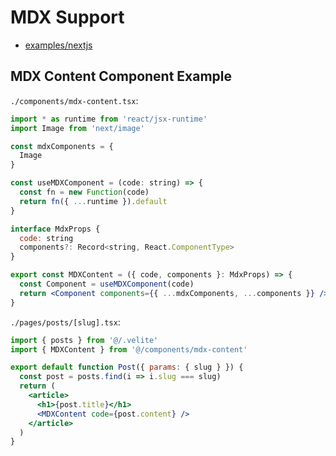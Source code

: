 # MDX Support

- [examples/nextjs](https://github.com/zce/velite/tree/main/examples/nextjs)

## MDX Content Component Example

`./components/mdx-content.tsx`:

```jsx
import * as runtime from 'react/jsx-runtime'
import Image from 'next/image'

const mdxComponents = {
  Image
}

const useMDXComponent = (code: string) => {
  const fn = new Function(code)
  return fn({ ...runtime }).default
}

interface MdxProps {
  code: string
  components?: Record<string, React.ComponentType>
}

export const MDXContent = ({ code, components }: MdxProps) => {
  const Component = useMDXComponent(code)
  return <Component components={{ ...mdxComponents, ...components }} />
}
```

`./pages/posts/[slug].tsx`:

```jsx
import { posts } from '@/.velite'
import { MDXContent } from '@/components/mdx-content'

export default function Post({ params: { slug } }) {
  const post = posts.find(i => i.slug === slug)
  return (
    <article>
      <h1>{post.title}</h1>
      <MDXContent code={post.content} />
    </article>
  )
}
```
